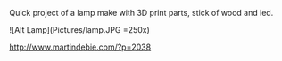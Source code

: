 Quick project of a lamp make with 3D print parts, stick of wood and led.

![Alt Lamp](Pictures/lamp.JPG =250x)

http://www.martindebie.com/?p=2038
